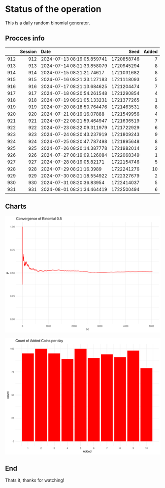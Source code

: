 # Status of the operation
  
  This is a daily random binomial generator.
  
## Procces info

|    | Session|Date                       |       Seed| Added|
|:---|-------:|:--------------------------|----------:|-----:|
|912 |     912|2024-07-13 08:19:05.859741 | 1720858746|     7|
|913 |     913|2024-07-14 08:21:33.858079 | 1720945294|     8|
|914 |     914|2024-07-15 08:21:21.74617  | 1721031682|     8|
|915 |     915|2024-07-16 08:21:33.127183 | 1721118093|     5|
|916 |     916|2024-07-17 08:21:13.684625 | 1721204474|     7|
|917 |     917|2024-07-18 08:20:54.261548 | 1721290854|     4|
|918 |     918|2024-07-19 08:21:05.133231 | 1721377265|     1|
|919 |     919|2024-07-20 08:18:50.764476 | 1721463531|     8|
|920 |     920|2024-07-21 08:19:16.07888  | 1721549956|     4|
|921 |     921|2024-07-22 08:21:59.464947 | 1721636519|     7|
|922 |     922|2024-07-23 08:22:09.311979 | 1721722929|     6|
|923 |     923|2024-07-24 08:20:43.237919 | 1721809243|     9|
|924 |     924|2024-07-25 08:20:47.787498 | 1721895648|     8|
|925 |     925|2024-07-26 08:20:14.387778 | 1721982014|     2|
|926 |     926|2024-07-27 08:19:09.126084 | 1722068349|     1|
|927 |     927|2024-07-28 08:19:05.82171  | 1722154746|     5|
|928 |     928|2024-07-29 08:21:16.3989   | 1722241276|    10|
|929 |     929|2024-07-30 08:21:18.554922 | 1722327679|     2|
|930 |     930|2024-07-31 08:20:36.83954  | 1722414037|     5|
|931 |     931|2024-08-01 08:21:34.464419 | 1722500494|     6|

## Charts 

![](charts/plot1.png)

![](charts/plot2.png)

## End

Thats it, thanks for watching!
